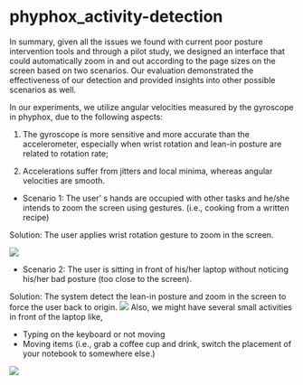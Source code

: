 # phyphox_activity-detection


In summary, given all the issues we found with current poor posture intervention tools and through a pilot study, we designed an interface that could automatically zoom in and out according to the page sizes on the screen based on two scenarios. 
Our evaluation demonstrated the effectiveness of our detection and provided insights into other possible scenarios as well.

In our experiments, we utilize angular velocities measured by the gyroscope in phyphox, due to the following aspects:

1) The gyroscope is more sensitive and more accurate than the accelerometer, especially when wrist rotation and lean-in posture are related to rotation rate;

2) Accelerations suffer from jitters and local minima, whereas angular velocities are smooth.

- Scenario 1: The user’ s hands are occupied with other tasks and he/she intends to zoom the screen using gestures.
(i.e., cooking from a written recipe)

Solution: The user applies wrist rotation gesture to zoom
in the screen.

![](rotation.GIF)

- Scenario 2: The user is sitting in front of his/her laptop
without noticing his/her bad posture (too close to the
screen).

Solution: The system detect the lean-in posture and zoom in the screen to force the user back to origin.
![](lean-in.GIF)
Also, we might have several small activities in front of the laptop like, 

- Typing on the keyboard or not moving
- Moving items (i.e., grab a coffee cup and drink, switch the placement of your notebook to somewhere else.)

![](typing.GIF)


